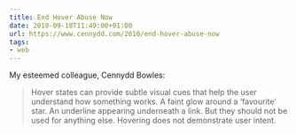 ```yaml
---
title: End Hover Abuse Now
date: 2010-09-18T11:49:00+01:00
url: https://www.cennydd.com/2010/end-hover-abuse-now
tags:
- web
---
```

My esteemed colleague, Cennydd Bowles:

> Hover states can provide subtle visual cues that help the user understand how something works. A faint glow around a ‘favourite’ star. An underline appearing underneath a link. But they should not be used for anything else. Hovering does not demonstrate user intent.
